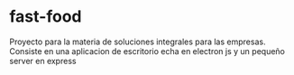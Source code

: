 # fast-food
Proyecto para la materia de soluciones integrales para las empresas. Consiste en una aplicacion de escritorio echa en electron js y un pequeño server en express
